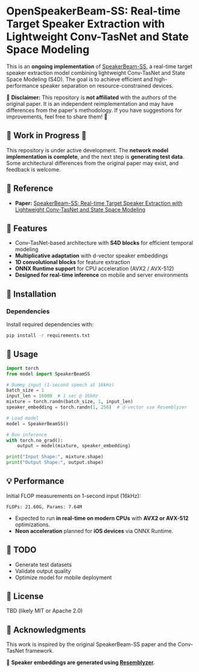 # OpenSpeakerBeam-SS: Real-time Target Speaker Extraction with Lightweight Conv-TasNet and State Space Modeling

This is an **ongoing implementation** of [SpeakerBeam-SS](https://arxiv.org/abs/2407.01857), a real-time target speaker extraction model combining lightweight Conv-TasNet and State Space Modeling (S4D). The goal is to achieve efficient and high-performance speaker separation on resource-constrained devices.

🚨 **Disclaimer:** This repository is **not affiliated** with the authors of the original paper. It is an independent reimplementation and may have differences from the paper's methodology. If you have suggestions for improvements, feel free to share them! 🚨

## 🚧 Work in Progress 🚧

This repository is under active development. The **network model implementation is complete**, and the next step is **generating test data**. Some architectural differences from the original paper may exist, and feedback is welcome.

## 📖 Reference

- **Paper:** [SpeakerBeam-SS: Real-time Target Speaker Extraction with Lightweight Conv-TasNet and State Space Modeling](https://arxiv.org/abs/2407.01857)

## 📌 Features

- Conv-TasNet-based architecture with **S4D blocks** for efficient temporal modeling
- **Multiplicative adaptation** with d-vector speaker embeddings
- **1D convolutional blocks** for feature extraction
- **ONNX Runtime support** for CPU acceleration (AVX2 / AVX-512)
- **Designed for real-time inference** on mobile and server environments

## 🔧 Installation

### Dependencies

Install required dependencies with:

```sh
pip install -r requirements.txt
```

## 🚀 Usage

```python
import torch
from model import SpeakerBeamSS

# Dummy input (1-second speech at 16kHz)
batch_size = 1
input_len = 16000  # 1 sec @ 16kHz
mixture = torch.randn(batch_size, 1, input_len)
speaker_embedding = torch.randn(1, 256)  # d-vector use Resemblyzer

# Load model
model = SpeakerBeamSS()

# Run inference
with torch.no_grad():
    output = model(mixture, speaker_embedding)

print("Input Shape:", mixture.shape)
print("Output Shape:", output.shape)
```

## 💡 Performance

Initial FLOP measurements on 1-second input (16kHz):

```
FLOPs: 21.60G, Params: 7.64M
```

- Expected to run **in real-time on modern CPUs** with **AVX2 or AVX-512** optimizations.
- **Neon acceleration** planned for **iOS devices** via ONNX Runtime.

## 📌 TODO

- Generate test datasets
- Validate output quality
- Optimize model for mobile deployment

## 📜 License

TBD (likely MIT or Apache 2.0)

## 🙌 Acknowledgments

This work is inspired by the original SpeakerBeam-SS paper and the Conv-TasNet framework.

🔹 **Speaker embeddings are generated using ****[Resemblyzer](https://github.com/resemble-ai/Resemblyzer/)****.**

